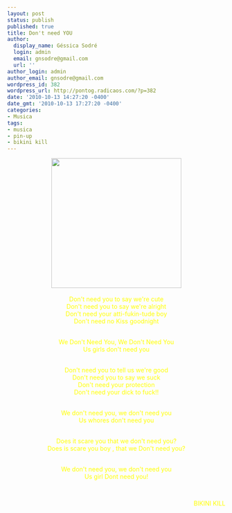 ```yaml
---
layout: post
status: publish
published: true
title: Don't need YOU
author:
  display_name: Géssica Sodré
  login: admin
  email: gnsodre@gmail.com
  url: ''
author_login: admin
author_email: gnsodre@gmail.com
wordpress_id: 382
wordpress_url: http://pontog.radicaos.com/?p=382
date: '2010-10-13 14:27:20 -0400'
date_gmt: '2010-10-13 17:27:20 -0400'
categories:
- Musica
tags:
- musica
- pin-up
- bikini kill
---
```

<p style="text-align: center;"><a href="http://pontog.radicaos.com/wp-content/uploads/2010/10/Pin-Up_4.png"><img class="aligncenter size-medium wp-image-384" title="Pin-Up_4" src="http://pontog.radicaos.com/wp-content/uploads/2010/10/Pin-Up_4-300x300.png" alt="" width="300" height="300" /></a><span style="color: #ffff00;"><br />
</span></p>
<p style="text-align: center;"><span style="color: #ffff00;">Don't need you to say we're cute<br />
Don't need you to say we're alright<br />
Don't need your atti-fukin-tude boy<br />
Don't need no Kiss goodnight</span></p>
<p style="text-align: center;"><span style="color: #ffff00;"><br />
We Don't Need You, We Don't Need You<br />
Us girls don't need you</span></p>
<p style="text-align: center;"><span style="color: #ffff00;"><br />
Don't need you to tell us we're good<br />
Don't need you to say we suck<br />
Don't need your protection<br />
Don't need your dick to fuck!!</span></p>
<p style="text-align: center;"><span style="color: #ffff00;"><br />
We don't need you, we don't need you<br />
Us whores don't need you</span></p>
<p style="text-align: center;"><span style="color: #ffff00;"><br />
Does it scare you that we don't need you?<br />
Does is scare you boy , that we Don't need you?</span></p>
<p style="text-align: center;"><span style="color: #ffff00;"><br />
We don't need you, we don't need you<br />
Us girl Dont need you!</span></p>
<p style="text-align: center;"><span style="color: #ffff00;"><br />
</span></p>
<p style="text-align: right;"><span style="color: #ff0000;"><span style="color: #ffff00;">BIKINI KILL</span></span></p>
